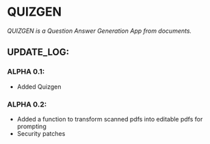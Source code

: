 # QUIZGEN
_QUIZGEN is a Question Answer Generation App from documents._

## UPDATE_LOG:

### ALPHA 0.1: 
- Added Quizgen

### ALPHA 0.2:
- Added a function to transform scanned pdfs into editable pdfs for prompting
- Security patches
